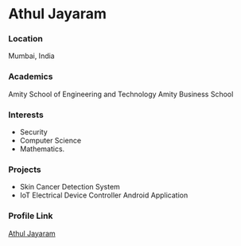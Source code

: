 # Athul Jayaram

### Location

Mumbai, India

### Academics

Amity School of Engineering and Technology
Amity Business School

### Interests
- Security
- Computer Science
- Mathematics.



### Projects

- Skin Cancer Detection System
- IoT Electrical Device Controller Android Application

### Profile Link

[Athul Jayaram](https://github.com/juniorhero)
